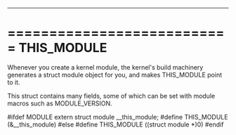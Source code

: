 


------------------------------

===========================
THIS_MODULE
==========================

Whenever you create a kernel module, the kernel's build machinery generates a struct module object for you, and makes THIS_MODULE point to it.

This struct contains many fields, some of which can be set with module macros such as MODULE_VERSION.

#ifdef MODULE
extern struct module __this_module;
#define THIS_MODULE (&__this_module)
#else
#define THIS_MODULE ((struct module *)0)
#endif


